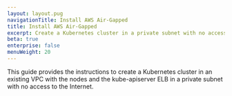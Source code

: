 ```yaml
---
layout: layout.pug
navigationTitle: Install AWS Air-Gapped
title: Install AWS Air-Gapped
excerpt: Create a Kubernetes cluster in a private subnet with no access to the Internet (air-gapped)
beta: true
enterprise: false
menuWeight: 20
---
```


This guide provides the instructions to create a Kubernetes cluster in an existing VPC with the nodes and the kube-apiserver ELB in a private subnet with no access to the Internet.
